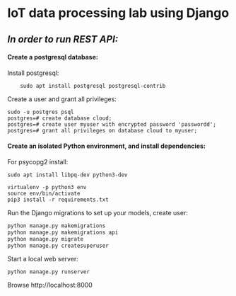 
# IoT data processing lab using Django
<h2><i><b>In order to run REST API:</i></b></h2>
<h4>Create a postgresql database:</h4>

Install postgresql:

```
    sudo apt install postgresql postgresql-contrib
```
Create a user and grant all privileges:
```
sudo -u postgres psql
postgres=# create database cloud;
postgres=# create user myuser with encrypted password 'passwordd';
postgres=# grant all privileges on database cloud to myuser;
```

<h4>Create an isolated Python environment, and install dependencies:</h4>
For psycopg2 install: 

```
sudo apt install libpq-dev python3-dev
```

```
virtualenv -p python3 env
source env/bin/activate
pip3 install -r requirements.txt
```
Run the Django migrations to set up your models, create user:
```python
python manage.py makemigrations
python manage.py makemigrations api
python manage.py migrate
python manage.py createsuperuser
```
Start a local web server:
```
python manage.py runserver
```
Browse http://localhost:8000
